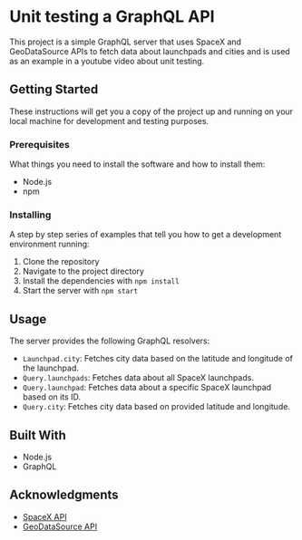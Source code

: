 # Unit testing a GraphQL API
This project is a simple GraphQL server that uses SpaceX and GeoDataSource APIs to fetch data about launchpads and cities and is used as an example in a youtube video about unit testing.

## Getting Started
These instructions will get you a copy of the project up and running on your local machine for development and testing purposes.

### Prerequisites
What things you need to install the software and how to install them:
- Node.js
- npm

### Installing
A step by step series of examples that tell you how to get a development environment running:
1. Clone the repository
2. Navigate to the project directory
3. Install the dependencies with `npm install`
4. Start the server with `npm start`

## Usage
The server provides the following GraphQL resolvers:
- `Launchpad.city`: Fetches city data based on the latitude and longitude of the launchpad.
- `Query.launchpads`: Fetches data about all SpaceX launchpads.
- `Query.launchpad`: Fetches data about a specific SpaceX launchpad based on its ID.
- `Query.city`: Fetches city data based on provided latitude and longitude.

## Built With
- Node.js
- GraphQL

## Acknowledgments
- [SpaceX API](https://github.com/r-spacex/SpaceX-API)
- [GeoDataSource API](https://www.geodatasource.com/web-service/location-search)

